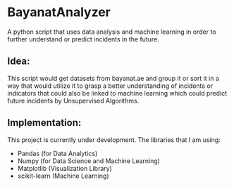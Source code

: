 # BayanatAnalyzer
A python script that uses data analysis and machine learning in order to further understand or predict incidents in the future.

## Idea:
This script would get datasets from bayanat.ae and group it or sort it in a way that would utilize it to grasp a better understanding of incidents or indicators
that could also be linked to machine learning which could predict future incidents by Unsupervised Algorithms.

## Implementation:
This project is currently under development.
The libraries that I am using:
- Pandas (for Data Analytics)
- Numpy (for Data Science and Machine Learning)
- Matplotlib (Visualization Library)
- scikit-learn (Machine Learning)
